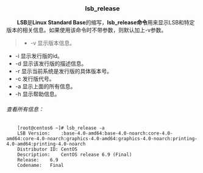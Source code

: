 <!--
author: imkindu
date: 2017-07-16
title: lsb_release
tags: linux lsb_release
category: command
status: publish
summary: lsb_release
-->

<link href="http://cdn.bootcss.com/highlight.js/8.0/styles/monokai_sublime.min.css" rel="stylesheet">  
<script src="http://cdn.bootcss.com/highlight.js/8.0/highlight.min.js"></script>
<script >hljs.initHighlightingOnLoad();</script>

**<h3 style align='center'>lsb_release</h3>**

　　**LSB**是**Linux Standard Base**的缩写，<strong>lsb_release命令</strong>用来显示LSB和特定版本的相关信息。如果使用该命令时不带参数，则默认加上-v参数。

>- -v 显示版本信息。 
- -i 显示发行版的id。 
- -d 显示该发行版的描述信息。 
- -r 显示当前系统是发行版的具体版本号。 
- -c 发行版代号。 
- -a 显示上面的所有信息。 
- -h 显示帮助信息。

###### 查看所有信息：

		[root@centos6 ~]# lsb_release -a
		LSB Version:	:base-4.0-amd64:base-4.0-noarch:core-4.0-amd64:core-4.0-noarch:graphics-4.0-amd64:graphics-4.0-noarch:printing-4.0-amd64:printing-4.0-noarch
		Distributor ID:	CentOS
		Description:	CentOS release 6.9 (Final)
		Release:	6.9
		Codename:	Final

